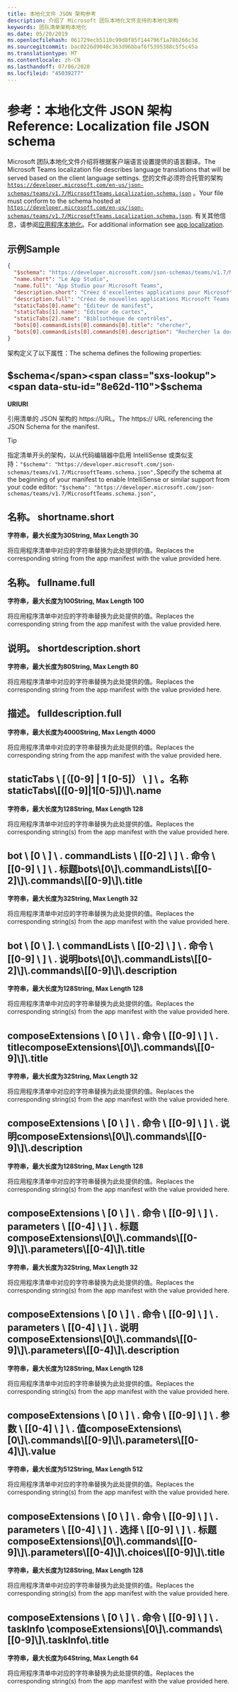 ```yaml
---
title: 本地化文件 JSON 架构参考
description: 介绍了 Microsoft 团队本地化文件支持的本地化架构
keywords: 团队清单架构本地化
ms.date: 05/20/2019
ms.openlocfilehash: 061729ecb5110c99d8f85f144796f1a78b266c3d
ms.sourcegitcommit: bac0226d9048c363d96bbaf6f5395388c5f5c45a
ms.translationtype: MT
ms.contentlocale: zh-CN
ms.lasthandoff: 07/06/2020
ms.locfileid: "45039277"
---
```

# <a name="reference-localization-file-json-schema"></a><span data-ttu-id="8e62d-104">参考：本地化文件 JSON 架构</span><span class="sxs-lookup"><span data-stu-id="8e62d-104">Reference: Localization file JSON schema</span></span>

<span data-ttu-id="8e62d-105">Microsoft 团队本地化文件介绍将根据客户端语言设置提供的语言翻译。</span><span class="sxs-lookup"><span data-stu-id="8e62d-105">The Microsoft Teams localization file describes language translations that will be served based on the client language settings.</span></span> <span data-ttu-id="8e62d-106">您的文件必须符合托管的架构 [`https://developer.microsoft.com/en-us/json-schemas/teams/v1.7/MicrosoftTeams.Localization.schema.json`](https://developer.microsoft.com/en-us/json-schemas/teams/v1.7/MicrosoftTeams.Localization.schema.json) 。</span><span class="sxs-lookup"><span data-stu-id="8e62d-106">Your file must conform to the schema hosted at [`https://developer.microsoft.com/en-us/json-schemas/teams/v1.7/MicrosoftTeams.Localization.schema.json`](https://developer.microsoft.com/en-us/json-schemas/teams/v1.7/MicrosoftTeams.Localization.schema.json).</span></span> <span data-ttu-id="8e62d-107">有关其他信息，请参阅[应用程序本地化](~/concepts/build-and-test/apps-localization.md)。</span><span class="sxs-lookup"><span data-stu-id="8e62d-107">For additional information see [app localization](~/concepts/build-and-test/apps-localization.md).</span></span>

## <a name="sample"></a><span data-ttu-id="8e62d-108">示例</span><span class="sxs-lookup"><span data-stu-id="8e62d-108">Sample</span></span>

```json
{
  "$schema": "https://developer.microsoft.com/json-schemas/teams/v1.7/MicrosoftTeams.schema.json",
  "name.short": "Le App Studio",
  "name.full": "App Studio pour Microsoft Teams",
  "description.short": "Créez d'excellentes applications pour Microsoft Teams avec App Studio.",
  "description.full": "Créez de nouvelles applications Microsoft Teams, concevez et prévisualisez des cartes bot, et explorez la documentation avec App Studio.",
  "staticTabs[0].name": "Editeur de manifest",
  "staticTabs[1].name": "Editeur de cartes",
  "staticTabs[2].name": "Bibliothèque de contrôles",
  "bots[0].commandLists[0].commands[0].title": "chercher",
  "bots[0].commandLists[0].commands[0].description": "Rechercher la documentation Teams pertinente"
}
```

<span data-ttu-id="8e62d-109">架构定义了以下属性：</span><span class="sxs-lookup"><span data-stu-id="8e62d-109">The schema defines the following properties:</span></span>

## <a name="schema"></a><span data-ttu-id="8e62d-110">$schema</span><span class="sxs-lookup"><span data-stu-id="8e62d-110">$schema</span></span>

<span data-ttu-id="8e62d-111">**URI**</span><span class="sxs-lookup"><span data-stu-id="8e62d-111">**URI**</span></span>

<span data-ttu-id="8e62d-112">引用清单的 JSON 架构的 https://URL。</span><span class="sxs-lookup"><span data-stu-id="8e62d-112">The https:// URL referencing the JSON Schema for the manifest.</span></span>

> [!TIP]
> <span data-ttu-id="8e62d-113">指定清单开头的架构，以从代码编辑器中启用 IntelliSense 或类似支持：`"$schema": "https://developer.microsoft.com/json-schemas/teams/v1.7/MicrosoftTeams.schema.json",`</span><span class="sxs-lookup"><span data-stu-id="8e62d-113">Specify the schema at the beginning of your manifest to enable IntelliSense or similar support from your code editor: `"$schema": "https://developer.microsoft.com/json-schemas/teams/v1.7/MicrosoftTeams.schema.json",`</span></span>

## <a name="nameshort"></a><span data-ttu-id="8e62d-114">名称。 short</span><span class="sxs-lookup"><span data-stu-id="8e62d-114">name.short</span></span>

<span data-ttu-id="8e62d-115">**字符串，最大长度为30**</span><span class="sxs-lookup"><span data-stu-id="8e62d-115">**String, Max Length 30**</span></span>

<span data-ttu-id="8e62d-116">将应用程序清单中对应的字符串替换为此处提供的值。</span><span class="sxs-lookup"><span data-stu-id="8e62d-116">Replaces the corresponding string from the app manifest with the value provided here.</span></span>

## <a name="namefull"></a><span data-ttu-id="8e62d-117">名称。 full</span><span class="sxs-lookup"><span data-stu-id="8e62d-117">name.full</span></span>

<span data-ttu-id="8e62d-118">**字符串，最大长度为100**</span><span class="sxs-lookup"><span data-stu-id="8e62d-118">**String, Max Length 100**</span></span>

<span data-ttu-id="8e62d-119">将应用程序清单中对应的字符串替换为此处提供的值。</span><span class="sxs-lookup"><span data-stu-id="8e62d-119">Replaces the corresponding string from the app manifest with the value provided here.</span></span>

## <a name="descriptionshort"></a><span data-ttu-id="8e62d-120">说明。 short</span><span class="sxs-lookup"><span data-stu-id="8e62d-120">description.short</span></span>

<span data-ttu-id="8e62d-121">**字符串，最大长度为80**</span><span class="sxs-lookup"><span data-stu-id="8e62d-121">**String, Max Length 80**</span></span>

<span data-ttu-id="8e62d-122">将应用程序清单中对应的字符串替换为此处提供的值。</span><span class="sxs-lookup"><span data-stu-id="8e62d-122">Replaces the corresponding string from the app manifest with the value provided here.</span></span>

## <a name="descriptionfull"></a><span data-ttu-id="8e62d-123">描述。 full</span><span class="sxs-lookup"><span data-stu-id="8e62d-123">description.full</span></span>

<span data-ttu-id="8e62d-124">**字符串，最大长度为4000**</span><span class="sxs-lookup"><span data-stu-id="8e62d-124">**String, Max Length 4000**</span></span>

<span data-ttu-id="8e62d-125">将应用程序清单中对应的字符串替换为此处提供的值。</span><span class="sxs-lookup"><span data-stu-id="8e62d-125">Replaces the corresponding string from the app manifest with the value provided here.</span></span>

## <a name="statictabs0-910-5name"></a><span data-ttu-id="8e62d-126">staticTabs \\ [（[0-9] | 1 [0-5]） \\ ] \\ 。名称</span><span class="sxs-lookup"><span data-stu-id="8e62d-126">staticTabs\\[([0-9]|1[0-5])\\]\\.name</span></span>

<span data-ttu-id="8e62d-127">**字符串，最大长度为128**</span><span class="sxs-lookup"><span data-stu-id="8e62d-127">**String, Max Length 128**</span></span>

<span data-ttu-id="8e62d-128">将应用程序清单中对应的字符串替换为此处提供的值。</span><span class="sxs-lookup"><span data-stu-id="8e62d-128">Replaces the corresponding string(s) from the app manifest with the value provided here.</span></span>

## <a name="bots0commandlists0-2commands0-9title"></a><span data-ttu-id="8e62d-129">bot \\ [0 \\ ] \\ . commandLists \\ [[0-2] \\ ] \\ . 命令 \\ [[0-9] \\ ] \\ . 标题</span><span class="sxs-lookup"><span data-stu-id="8e62d-129">bots\\[0\\]\\.commandLists\\[[0-2]\\]\\.commands\\[[0-9]\\]\\.title</span></span>

<span data-ttu-id="8e62d-130">**字符串，最大长度为32**</span><span class="sxs-lookup"><span data-stu-id="8e62d-130">**String, Max Length 32**</span></span>

<span data-ttu-id="8e62d-131">将应用程序清单中对应的字符串替换为此处提供的值。</span><span class="sxs-lookup"><span data-stu-id="8e62d-131">Replaces the corresponding string(s) from the app manifest with the value provided here.</span></span>

## <a name="bots0commandlists0-2commands0-9description"></a><span data-ttu-id="8e62d-132">bot \\ [0 \\ ]. \\ commandLists \\ [[0-2] \\ ] \\ . 命令 \\ [[0-9] \\ ] \\ . 说明</span><span class="sxs-lookup"><span data-stu-id="8e62d-132">bots\\[0\\]\\.commandLists\\[[0-2]\\]\\.commands\\[[0-9]\\]\\.description</span></span>

<span data-ttu-id="8e62d-133">**字符串，最大长度为128**</span><span class="sxs-lookup"><span data-stu-id="8e62d-133">**String, Max Length 128**</span></span>

<span data-ttu-id="8e62d-134">将应用程序清单中对应的字符串替换为此处提供的值。</span><span class="sxs-lookup"><span data-stu-id="8e62d-134">Replaces the corresponding string(s) from the app manifest with the value provided here.</span></span>

## <a name="composeextensions0commands0-9title"></a><span data-ttu-id="8e62d-135">composeExtensions \\ [0 \\ ] \\ . 命令 \\ [[0-9] \\ ] \\ . title</span><span class="sxs-lookup"><span data-stu-id="8e62d-135">composeExtensions\\[0\\]\\.commands\\[[0-9]\\]\\.title</span></span>

<span data-ttu-id="8e62d-136">**字符串，最大长度为32**</span><span class="sxs-lookup"><span data-stu-id="8e62d-136">**String, Max Length 32**</span></span>

<span data-ttu-id="8e62d-137">将应用程序清单中对应的字符串替换为此处提供的值。</span><span class="sxs-lookup"><span data-stu-id="8e62d-137">Replaces the corresponding string(s) from the app manifest with the value provided here.</span></span>

## <a name="composeextensions0commands0-9description"></a><span data-ttu-id="8e62d-138">composeExtensions \\ [0 \\ ] \\ . 命令 \\ [[0-9] \\ ] \\ . 说明</span><span class="sxs-lookup"><span data-stu-id="8e62d-138">composeExtensions\\[0\\]\\.commands\\[[0-9]\\]\\.description</span></span>

<span data-ttu-id="8e62d-139">**字符串，最大长度为128**</span><span class="sxs-lookup"><span data-stu-id="8e62d-139">**String, Max Length 128**</span></span>

<span data-ttu-id="8e62d-140">将应用程序清单中对应的字符串替换为此处提供的值。</span><span class="sxs-lookup"><span data-stu-id="8e62d-140">Replaces the corresponding string(s) from the app manifest with the value provided here.</span></span>

## <a name="composeextensions0commands0-9parameters0-4title"></a><span data-ttu-id="8e62d-141">composeExtensions \\ [0 \\ ] \\ . 命令 \\ [[0-9] \\ ] \\ . parameters \\ [[0-4] \\ ] \\ . 标题</span><span class="sxs-lookup"><span data-stu-id="8e62d-141">composeExtensions\\[0\\]\\.commands\\[[0-9]\\]\\.parameters\\[[0-4]\\]\\.title</span></span>

<span data-ttu-id="8e62d-142">**字符串，最大长度为32**</span><span class="sxs-lookup"><span data-stu-id="8e62d-142">**String, Max Length 32**</span></span>

<span data-ttu-id="8e62d-143">将应用程序清单中对应的字符串替换为此处提供的值。</span><span class="sxs-lookup"><span data-stu-id="8e62d-143">Replaces the corresponding string(s) from the app manifest with the value provided here.</span></span>

## <a name="composeextensions0commands0-9parameters0-4description"></a><span data-ttu-id="8e62d-144">composeExtensions \\ [0 \\ ] \\ . 命令 \\ [[0-9] \\ ] \\ . parameters \\ [[0-4] \\ ] \\ . 说明</span><span class="sxs-lookup"><span data-stu-id="8e62d-144">composeExtensions\\[0\\]\\.commands\\[[0-9]\\]\\.parameters\\[[0-4]\\]\\.description</span></span>

<span data-ttu-id="8e62d-145">**字符串，最大长度为128**</span><span class="sxs-lookup"><span data-stu-id="8e62d-145">**String, Max Length 128**</span></span>

<span data-ttu-id="8e62d-146">将应用程序清单中对应的字符串替换为此处提供的值。</span><span class="sxs-lookup"><span data-stu-id="8e62d-146">Replaces the corresponding string(s) from the app manifest with the value provided here.</span></span>

## <a name="composeextensions0commands0-9parameters0-4value"></a><span data-ttu-id="8e62d-147">composeExtensions \\ [0 \\ ] \\ . 命令 \\ [[0-9] \\ ] \\ . 参数 \\ [[0-4] \\ ] \\ . 值</span><span class="sxs-lookup"><span data-stu-id="8e62d-147">composeExtensions\\[0\\]\\.commands\\[[0-9]\\]\\.parameters\\[[0-4]\\]\\.value</span></span>

<span data-ttu-id="8e62d-148">**字符串，最大长度为512**</span><span class="sxs-lookup"><span data-stu-id="8e62d-148">**String, Max Length 512**</span></span>

<span data-ttu-id="8e62d-149">将应用程序清单中对应的字符串替换为此处提供的值。</span><span class="sxs-lookup"><span data-stu-id="8e62d-149">Replaces the corresponding string(s) from the app manifest with the value provided here.</span></span>

## <a name="composeextensions0commands0-9parameters0-4choices0-9title"></a><span data-ttu-id="8e62d-150">composeExtensions \\ [0 \\ ] \\ . 命令 \\ [[0-9] \\ ] \\ . parameters \\ [[0-4] \\ ] \\ . 选择 \\ [[0-9] \\ ] \\ . 标题</span><span class="sxs-lookup"><span data-stu-id="8e62d-150">composeExtensions\\[0\\]\\.commands\\[[0-9]\\]\\.parameters\\[[0-4]\\]\\.choices\\[[0-9]\\]\\.title</span></span>

<span data-ttu-id="8e62d-151">**字符串，最大长度为128**</span><span class="sxs-lookup"><span data-stu-id="8e62d-151">**String, Max Length 128**</span></span>

<span data-ttu-id="8e62d-152">将应用程序清单中对应的字符串替换为此处提供的值。</span><span class="sxs-lookup"><span data-stu-id="8e62d-152">Replaces the corresponding string(s) from the app manifest with the value provided here.</span></span>

## <a name="composeextensions0commands0-9taskinfotitle"></a><span data-ttu-id="8e62d-153">composeExtensions \\ [0 \\ ] \\ . 命令 \\ [[0-9] \\ ] \\ . taskInfo \\</span><span class="sxs-lookup"><span data-stu-id="8e62d-153">composeExtensions\\[0\\]\\.commands\\[[0-9]\\]\\.taskInfo\\.title</span></span>

<span data-ttu-id="8e62d-154">**字符串，最大长度为64**</span><span class="sxs-lookup"><span data-stu-id="8e62d-154">**String, Max Length 64**</span></span>

<span data-ttu-id="8e62d-155">将应用程序清单中对应的字符串替换为此处提供的值。</span><span class="sxs-lookup"><span data-stu-id="8e62d-155">Replaces the corresponding string(s) from the app manifest with the value provided here.</span></span>

